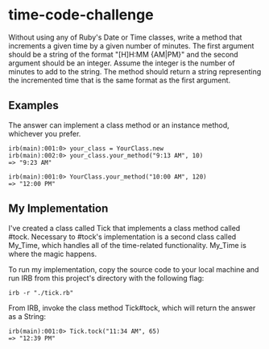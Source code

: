 time-code-challenge
===================

Without using any of Ruby's Date or Time classes, write a method that increments a given time by a given number of minutes. The first argument should be a string of the format "[H]H:MM {AM|PM}" and the second argument should be an integer. Assume the integer is the number of minutes to add to the string. The method should return a string representing the incremented time that is the same format as the first argument.

Examples
-------

The answer can implement a class method or an instance method, whichever you prefer.

	irb(main):001:0> your_class = YourClass.new
	irb(main):002:0> your_class.your_method("9:13 AM", 10)
	=> "9:23 AM"

	irb(main):001:0> YourClass.your_method("10:00 AM", 120)
	=> "12:00 PM"

My Implementation
-----------------

I've created a class called Tick that implements a class method called #tock. Necessary to #tock's implementation is a second class called My_Time, which handles all of the time-related functionality. My_Time is where the magic happens.

To run my implementation, copy the source code to your local machine and run IRB from this project's directory with the following flag:

	irb -r "./tick.rb"

From IRB, invoke the class method Tick#tock, which will return the answer as a String:

	irb(main):001:0> Tick.tock("11:34 AM", 65)
	=> "12:39 PM"
